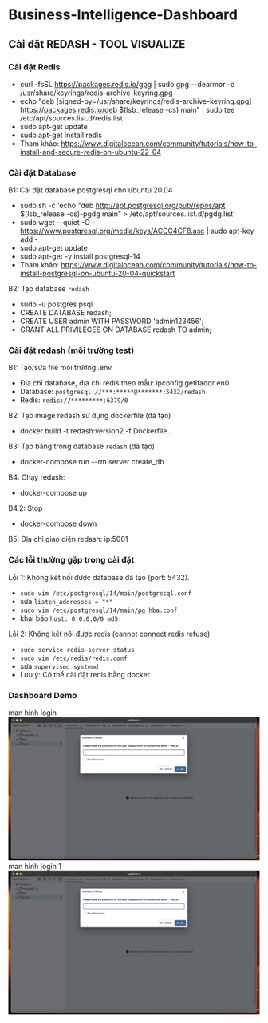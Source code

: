 # Business-Intelligence-Dashboard

## Cài đặt REDASH - TOOL VISUALIZE

### Cài đặt Redis
* curl -fsSL https://packages.redis.io/gpg | sudo gpg --dearmor -o /usr/share/keyrings/redis-archive-keyring.gpg
* echo "deb [signed-by=/usr/share/keyrings/redis-archive-keyring.gpg] https://packages.redis.io/deb $(lsb_release -cs) main" | sudo tee /etc/apt/sources.list.d/redis.list
* sudo apt-get update
* sudo apt-get install redis
* Tham khảo: https://www.digitalocean.com/community/tutorials/how-to-install-and-secure-redis-on-ubuntu-22-04

### Cài đặt Database
B1: Cài đặt database postgresql cho ubuntu 20.04
* sudo sh -c 'echo "deb http://apt.postgresql.org/pub/repos/apt $(lsb_release -cs)-pgdg main" > /etc/apt/sources.list.d/pgdg.list'
* sudo wget --quiet -O - https://www.postgresql.org/media/keys/ACCC4CF8.asc | sudo apt-key add -
* sudo apt-get update
* sudo apt-get -y install postgresql-14
* Tham khảo: https://www.digitalocean.com/community/tutorials/how-to-install-postgresql-on-ubuntu-20-04-quickstart

B2: Tạo database `redash`
* sudo -u postgres psql
* CREATE DATABASE redash;
* CREATE USER admin WITH PASSWORD 'admin123456';
* GRANT ALL PRIVILEGES ON DATABASE redash TO admin;

### Cài đặt redash (môi trường test)
B1: Tạo/sửa file môi trường .env

* Địa chỉ database, địa chỉ redis theo mẫu: ipconfig getifaddr en0
* Database: `postgresql://***:*****@*******:5432/redash`
* Redis: `redis://*********:6379/0`

B2: Tạo image redash sử dụng dockerfile (đã tạo)

* docker build -t redash:version2 -f Dockerfile .

B3: Tạo bảng trong database `redash` (đã tạo)

* docker-compose run --rm server create_db

B4: Chạy redash:

* docker-compose up

B4.2: Stop
* docker-compose down

B5: Địa chỉ giao diện redash: ip:5001

### Các lỗi thường gặp trong cài đặt

Lỗi 1: Không kết nối được database đã tạo (port: 5432).
* `sudo vim /etc/postgresql/14/main/postgresql.conf`
* sửa `listen_addresses = "*"`
* `sudo vim /etc/postgresql/14/main/pg_hba.conf`
* khai báo `host: 0.0.0.0/0 md5`

Lỗi 2: Không kết nối được redis (cannot connect redis refuse)
* `sudo service redis-server status`
* `sudo vim /etc/redis/redis.conf`
* sửa `supervised systemd`
* Lưu ý: Có thể cài đặt redis bằng docker


### Dashboard Demo
man hinh login
![Mô tả ảnn](images/anh1.png)
man hinh login 1
![Mô tả ảnn](images/anh1.png)



